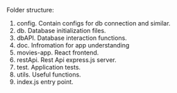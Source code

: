 Folder structure:

1. config. Contain configs for db connection and similar.
2. db. Database initialization files.
3. dbAPI. Database interaction functions.
4. doc. Infromation for app understanding
5. movies-app. React frontend.
6. restApi. Rest Api express.js server.
7. test. Application tests.
8. utils. Useful functions.
9. index.js entry point.
